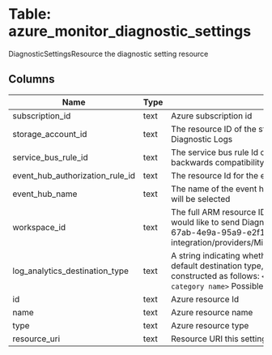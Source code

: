 
# Table: azure_monitor_diagnostic_settings
DiagnosticSettingsResource the diagnostic setting resource
## Columns
| Name        | Type           | Description  |
| ------------- | ------------- | -----  |
|subscription_id|text|Azure subscription id|
|storage_account_id|text|The resource ID of the storage account to which you would like to send Diagnostic Logs|
|service_bus_rule_id|text|The service bus rule Id of the diagnostic setting This is here to maintain backwards compatibility|
|event_hub_authorization_rule_id|text|The resource Id for the event hub authorization rule|
|event_hub_name|text|The name of the event hub If none is specified, the default event hub will be selected|
|workspace_id|text|The full ARM resource ID of the Log Analytics workspace to which you would like to send Diagnostic Logs Example: /subscriptions/4b9e8510-67ab-4e9a-95a9-e2f1e570ea9c/resourceGroups/insights-integration/providers/MicrosoftOperationalInsights/workspaces/viruela2|
|log_analytics_destination_type|text|A string indicating whether the export to Log Analytics should use the default destination type, ie AzureDiagnostics, or use a destination type constructed as follows: `<normalized service identity>_<normalized category name>` Possible values are: Dedicated and null (null is default)|
|id|text|Azure resource Id|
|name|text|Azure resource name|
|type|text|Azure resource type|
|resource_uri|text|Resource URI this setting belongs to|
